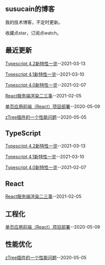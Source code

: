 ## susucain的博客

我的技术博客，不定时更新。

收藏点star，订阅点watch。

## 最近更新
[Typescript 4.2新特性一览](https://github.com/susucain/blog/issues/9)--2021-03-13

[Typescript 4.1新特性一览](https://github.com/susucain/blog/issues/5)--2021-03-10

[Typescript 4.0新特性一览](https://github.com/susucain/blog/issues/4)--2021-02-07

[React服务端渲染二三事](https://github.com/susucain/blog/issues/3)--2021-02-05

[单页应用前端（React）项目部署](https://github.com/susucain/blog/issues/2)--2020-05-09

[zTree插件的一个性能问题](https://github.com/susucain/blog/issues/1)--2020-05-05

## TypeScript
[Typescript 4.2新特性一览](https://github.com/susucain/blog/issues/9)--2021-03-13

[Typescript 4.1新特性一览](https://github.com/susucain/blog/issues/5)--2021-03-10

[Typescript 4.0新特性一览](https://github.com/susucain/blog/issues/4)--2021-02-07

## React
[React服务端渲染二三事](https://github.com/susucain/blog/issues/3)--2021-02-05

## 工程化
[单页应用前端（React）项目部署](https://github.com/susucain/blog/issues/2)--2020-05-09

## 性能优化
[zTree插件的一个性能问题](https://github.com/susucain/blog/issues/1)--2020-05-05

